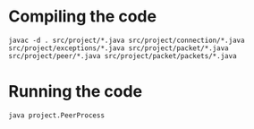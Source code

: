 # Compiling the code
```javac -d . src/project/*.java src/project/connection/*.java src/project/exceptions/*.java src/project/packet/*.java src/project/peer/*.java src/project/packet/packets/*.java ```

# Running the code
```java project.PeerProcess```
